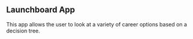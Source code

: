 ## Launchboard App

This app allows the user to look at a variety of career options based on a decision tree.
